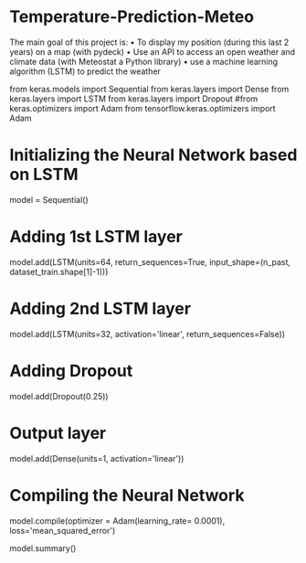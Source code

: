 # Temperature-Prediction-Meteo

The main goal of this project is:
    •	To display my position (during this last 2 years) on a map (with pydeck) 
    •	Use an API to access an open weather and climate data (with Meteostat a Python library)
    •	use a machine learning algorithm (LSTM) to predict the weather



from keras.models import Sequential
from keras.layers import Dense
from keras.layers import LSTM
from keras.layers import Dropout
#from keras.optimizers import Adam
from tensorflow.keras.optimizers import Adam


# Initializing the Neural Network based on LSTM
model = Sequential()

# Adding 1st LSTM layer
model.add(LSTM(units=64, return_sequences=True, input_shape=(n_past, dataset_train.shape[1]-1)))

# Adding 2nd LSTM layer
model.add(LSTM(units=32, activation='linear', return_sequences=False))

# Adding Dropout
model.add(Dropout(0.25))

# Output layer
model.add(Dense(units=1, activation='linear'))

# Compiling the Neural Network
model.compile(optimizer = Adam(learning_rate= 0.0001), loss='mean_squared_error')

model.summary()